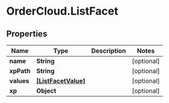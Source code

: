# OrderCloud.ListFacet

## Properties
Name | Type | Description | Notes
------------ | ------------- | ------------- | -------------
**name** | **String** |  | [optional] 
**xpPath** | **String** |  | [optional] 
**values** | [**[ListFacetValue]**](ListFacetValue.md) |  | [optional] 
**xp** | **Object** |  | [optional] 


